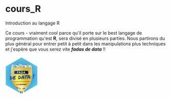 # cours_R
Introduction au langage R

Ce cours - vraiment cool parce qu'il porte sur le best langage de programmation qu'est **R**, sera divisé en plusieurs parties.
Nous partirons du plus général pour entrer petit à petit dans les manipulations plus techniques et j'espère que vous serez vite *__fadas de data__* !!

<img src="https://github.com/DianeThy/cours_R/blob/main/sticker.png" width="20%">


